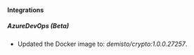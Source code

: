 #### Integrations
##### AzureDevOps (Beta)
- Updated the Docker image to: *demisto/crypto:1.0.0.27257*.
